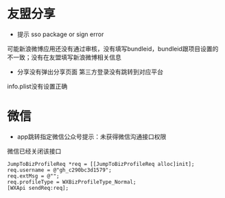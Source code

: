 

# 友盟分享

- 提示 sso package or sign error

可能新浪微博应用还没有通过审核，没有填写bundleid，bundleid跟项目设置的不一致；没有在友盟填写新浪微博相关信息

- 分享没有弹出分享页面 第三方登录没有跳转到对应平台

info.plist没有设置正确

# 微信

- app跳转指定微信公众号提示：未获得微信沟通接口权限

微信已经关闭该接口
```
JumpToBizProfileReq *req = [[JumpToBizProfileReq alloc]init];
req.username = @"gh_c290bc3d1579";
req.extMsg = @"";
req.profileType = WXBizProfileType_Normal;
[WXApi sendReq:req];
```
